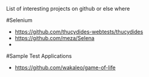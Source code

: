 List of interesting projects on github or else where

#Selenium
* https://github.com/thucydides-webtests/thucydides
* https://github.com/meza/Selena
* 

#Sample Test Applications
* https://github.com/wakaleo/game-of-life
